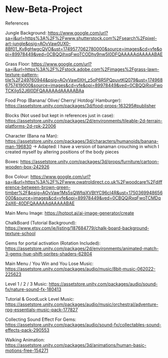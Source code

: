 # New-Beta-Project

References 


Jungle Background: https://www.google.com/url?sa=i&url=https%3A%2F%2Fwww.shutterstock.com%2Fsearch%2Fpixel-art-jungle&psig=AOvVaw0UX0-8Bf01_Kv8gHwgcQVO&ust=1749577062780000&source=images&cd=vfe&opi=89978449&ved=0CBQQjhxqFwoTCODhy9nw5I0DFQAAAAAdAAAAABAE

Grass Floor: https://www.google.com/url?sa=i&url=https%3A%2F%2Fstock.adobe.com%2Fimages%2Fgrass-lawn-texture-pattern-tile%2F249760944&psig=AOvVaw0XH_z5oP6R5PQpuvtKQ079&ust=1749686757419000&source=images&cd=vfe&opi=89978449&ved=0CBQQjRxqFwoTCKilg52J6I0DFQAAAAAdAAAAABAa

Food Prop (Banana/ Olive/ Cherry/ Hotdog/ Hamburger): https://assetstore.unity.com/packages/3d/food-props-163295#publisher

Blocks (Not used but kept in references just in case): https://assetstore.unity.com/packages/2d/environments/tileable-2d-terrain-platforms-2d-rpk-22006

Character (Bana
na Man): https://assetstore.unity.com/packages/3d/characters/humanoids/banana-man-196830
-> Adapted: I have a version of banaman crouching in which I created myself by altering positions of the body pieces

Boxes: https://assetstore.unity.com/packages/3d/props/furniture/cartoon-wooden-box-242926

Box Colour: https://www.google.com/url?sa=i&url=https%3A%2F%2Fwww.owatroldirect.co.uk%2Fwoodcare%2Fdifference-between-brown-green-timber%2F&psig=AOvVaw1Ms5sQWfqjXVBtYC96cI4R&ust=1750369948656000&source=images&cd=vfe&opi=89978449&ved=0CBQQjRxqFwoTCMDq2qX6-40DFQAAAAAdAAAAABAE

Main Menu Image: https://hotpot.ai/ai-image-generator/create

ChalkBoard (Tutorial Background): https://www.etsy.com/ie/listing/187684779/chalk-board-background-texture-school

Gems for portal activation (Rotation Included): https://assetstore.unity.com/packages/2d/environments/animated-match-3-gems-hue-shift-sprites-shaders-62804

Main Menu / You Win and You Lose Music: https://assetstore.unity.com/packages/audio/music/8bit-music-062022-225623

Level 1 / 2 / 3 Music: https://assetstore.unity.com/packages/audio/sound-fx/nature-sound-fx-180413

Tutorial & GoodLuck Level Music: https://assetstore.unity.com/packages/audio/music/orchestral/adventure-rpg-essentials-music-pack-177827

Collecting Sound Effect For Gems: https://assetstore.unity.com/packages/audio/sound-fx/collectables-sound-effects-pack-290553

Walking Animation: https://assetstore.unity.com/packages/3d/animations/human-basic-motions-free-154271
